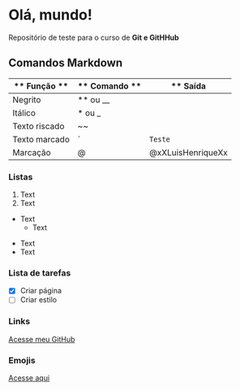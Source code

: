 # Olá, mundo!
 Repositório de teste para o curso de **Git e GitHHub**

## Comandos Markdown
** Função ** | ** Comando ** | ** Saída
---|---|---|
Negrito | ** ou __ |
Itálico | * ou _ |
Texto riscado | ~~ |
Texto marcado | ` | `Teste`
Marcação | @ | @xXLuisHenriqueXx

### Listas
1. Text
2. Text

* Text
  * Text

- Text
- Text

### Lista de tarefas

- [x] Criar página
- [ ] Criar estilo

### Links
[Acesse meu GitHub](https://github.com/xXLuisHenriqueXx)

### Emojis
[Acesse aqui](https://github.com/ikatyang)
